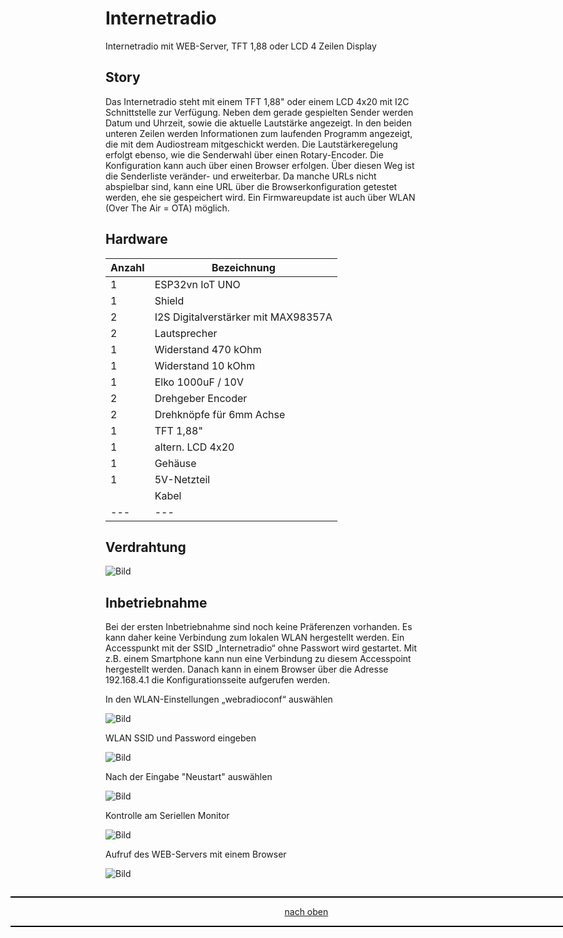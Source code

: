<a name="oben"></a>

# Internetradio
Internetradio mit WEB-Server, TFT 1,88 oder LCD 4 Zeilen Display

## Story
Das Internetradio steht mit einem TFT 1,88" oder einem LCD 4x20 mit I2C Schnittstelle zur Verfügung.
Neben dem gerade gespielten Sender werden Datum und Uhrzeit, sowie die aktuelle Lautstärke angezeigt. 
In den beiden unteren Zeilen werden Informationen zum laufenden Programm angezeigt, die mit dem Audiostream mitgeschickt werden. 
Die Lautstärkeregelung erfolgt ebenso, wie die Senderwahl über einen Rotary-Encoder. Die Konfiguration kann
auch über einen Browser erfolgen. Über diesen Weg ist die Senderliste veränder- und erweiterbar. 
Da manche URLs nicht abspielbar sind, kann eine URL über die Browserkonfiguration getestet werden, 
ehe sie gespeichert wird. Ein Firmwareupdate ist auch über WLAN (Over The Air = OTA) möglich.

## Hardware

| Anzahl | Bezeichnung | 
| -------- | -------- | 
| 1  | ESP32vn IoT UNO |
| 1  |  Shield  |
|  2 |  I2S Digitalverstärker mit MAX98357A  |
| 2  |  Lautsprecher  |
| 1  |  Widerstand 470 kOhm  |
| 1  |  Widerstand 10 kOhm  |
| 1  |  Elko 1000uF / 10V  |
| 2  | Drehgeber Encoder  |
| 2  | Drehknöpfe für 6mm Achse   |
|  1 | TFT 1,88"   |
|  1 | altern. LCD 4x20   |
| 1  | Gehäuse   |
|  1 |  5V-Netzteil  |
|   | Kabel   |
|  --- |  ---  |

## Verdrahtung

![Bild](pic/Schaltplan2.png)


## Inbetriebnahme
Bei der ersten Inbetriebnahme sind noch keine Präferenzen vorhanden. Es kann daher keine Verbindung zum lokalen WLAN hergestellt werden. 
Ein Accesspunkt mit der SSID „Internetradio“ ohne Passwort wird gestartet. Mit z.B. einem Smartphone kann nun eine Verbindung zu diesem 
Accesspoint hergestellt werden. Danach kann in einem Browser über die Adresse 192.168.4.1 die Konfigurationsseite aufgerufen werden.

In den WLAN-Einstellungen „webradioconf“ auswählen

 ![Bild](pic/Accesspoint0.png)

WLAN SSID und Password eingeben

 ![Bild](pic/Accesspoint1.png)

 Nach der Eingabe "Neustart" auswählen
 
 ![Bild](pic/Accesspoint3.png)

Kontrolle am Seriellen Monitor

 ![Bild](pic/sermonitor.png)

Aufruf des WEB-Servers mit einem Browser

 ![Bild](pic/Internetradion2.png)


 














<div style="position:absolute; left:2cm; ">   
<ol class="breadcrumb" style="border-top: 2px solid black;border-bottom:2px solid black; height: 45px; width: 900px;"> <p align="center"><a href="#oben">nach oben</a></p></ol>
</div> 
